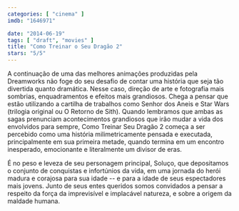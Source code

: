 ```yaml
---
categories: [ "cinema" ]
imdb: "1646971"

date: "2014-06-19"
tags: [ "draft", "movies" ]
title: "Como Treinar o Seu Dragão 2"
stars: "5/5"
---
```

A continuação de uma das melhores animações produzidas pela Dreamworks não foge do seu desafio de contar uma história que seja tão divertida quanto dramática. Nesse caso, direção de arte e fotografia mais sombrias, enquadramentos e efeitos mais grandiosos. Chega a pensar que estão utilizando a cartilha de trabalhos como Senhor dos Aneis e Star Wars (trilogia original ou O Retorno de Sith). Quando lembramos que ambas as sagas prenunciam acontecimentos grandiosos que irão mudar a vida dos envolvidos para sempre, Como Treinar Seu Dragão 2 começa a ser percebido como uma história milimetricamente pensada e executada, principalmente em sua primeira metade, quando termina em um encontro inesperado, emocionante e literalmente um divisor de eras.

É no peso e leveza de seu personagem principal, Soluço, que depositamos o conjunto de conquistas e infortúnios da vida, em uma jornada do herói madura e corajosa para sua idade -- e para a idade de seus espectadores mais jovens. Junto de seus entes queridos somos convidados a pensar a respeito da força da imprevisível e implacável natureza, e sobre a origem da maldade humana.
